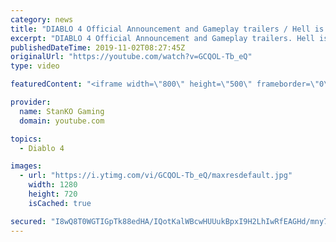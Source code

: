 ```yaml
---
category: news
title: "DIABLO 4 Official Announcement and Gameplay trailers / Hell is Coming"
excerpt: "DIABLO 4 Official Announcement and Gameplay trailers. Hell is Coming my friends. For more game videos and trailers hit that like button, comment,share and ..."
publishedDateTime: 2019-11-02T08:27:45Z
originalUrl: "https://youtube.com/watch?v=GCQOL-Tb_eQ"
type: video

featuredContent: "<iframe width=\"800\" height=\"500\" frameborder=\"0\" src=\"https://www.youtube.com/embed/GCQOL-Tb_eQ\" allow=\"accelerometer; autoplay; encrypted-media; gyroscope; picture-in-picture\" allowfullscreen></iframe>"

provider:
  name: StanKO Gaming
  domain: youtube.com

topics:
  - Diablo 4

images:
  - url: "https://i.ytimg.com/vi/GCQOL-Tb_eQ/maxresdefault.jpg"
    width: 1280
    height: 720
    isCached: true

secured: "I8wQ8T0WGTIGpTk88edHA/IQotKalWBcwHUUukBpxI9H2LhIwRfEAGHd/mny7Gw9G9zTy7Rj7w/u+2Ml2JjYWIhklAPyRqzNCrKU6NduZYyg3XA79OyzA/YbcAk33d2M7fYoO7ezjhzRA6QJLPm5jcDIARv3661c90fJkKE7Xkm8hTBYW4hPJZw8ezVcbE9mjXo/s/hAIC/Uf1ywGWV1NwDAQouAE8TyC1jdCUfKj6qEGLH4tQaynT8mG7zdOy8p8HqWsF4JDfHS+YC1iBLex7venIQPqradsV6LGDkguUTAHoe7Q4IADSQs5oak8xIbjUSzTdcFs2Xjdi+JfUx40ymGj3kt6a/ni5ERQx5lI0oJHfIaS5/R4L/jSAv+q8SFaQr6SPcfPq1RfaebCPjXGYVsO1t+8DrFkRQAaBoWXDQl6e8zkH2al8U1VvkdmBfD;34f6bJA6tcouimbna6wanA=="
---
```


